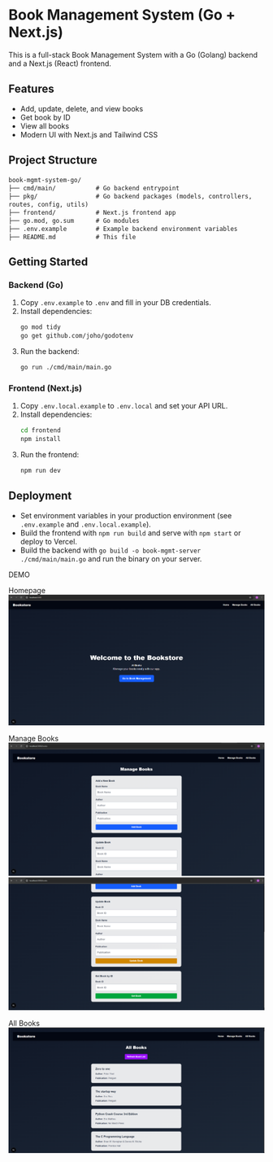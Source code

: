 # Book Management System (Go + Next.js)

This is a full-stack Book Management System with a Go (Golang) backend and a Next.js (React) frontend.

## Features
- Add, update, delete, and view books
- Get book by ID
- View all books
- Modern UI with Next.js and Tailwind CSS

## Project Structure
```
book-mgmt-system-go/
├── cmd/main/           # Go backend entrypoint
├── pkg/                # Go backend packages (models, controllers, routes, config, utils)
├── frontend/           # Next.js frontend app
├── go.mod, go.sum      # Go modules
├── .env.example        # Example backend environment variables
├── README.md           # This file
```

## Getting Started

### Backend (Go)
1. Copy `.env.example` to `.env` and fill in your DB credentials.
2. Install dependencies:
   ```sh
   go mod tidy
   go get github.com/joho/godotenv
   ```
3. Run the backend:
   ```sh
   go run ./cmd/main/main.go
   ```

### Frontend (Next.js)
1. Copy `.env.local.example` to `.env.local` and set your API URL.
2. Install dependencies:
   ```sh
   cd frontend
   npm install
   ```
3. Run the frontend:
   ```sh
   npm run dev
   ```

## Deployment
- Set environment variables in your production environment (see `.env.example` and `.env.local.example`).
- Build the frontend with `npm run build` and serve with `npm start` or deploy to Vercel.
- Build the backend with `go build -o book-mgmt-server ./cmd/main/main.go` and run the binary on your server.

DEMO

Homepage
![App Screenshot](assets/screenshot1.png)

Manage Books
![App Screenshot](assets/screenshot2.png)
![App Screenshot](assets/screenshot3.png)

All Books
![App Screenshot](assets/screenshot4.png)